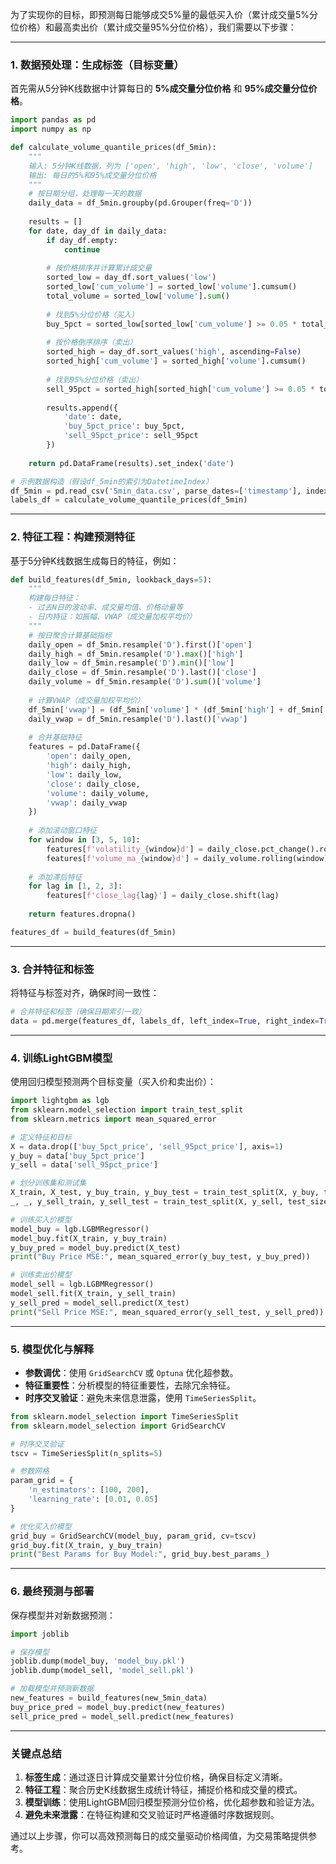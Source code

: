 为了实现你的目标，即预测每日能够成交5%量的最低买入价（累计成交量5%分位价格）和最高卖出价（累计成交量95%分位价格），我们需要以下步骤：

---

### **1. 数据预处理：生成标签（目标变量）**
首先需从5分钟K线数据中计算每日的 **5%成交量分位价格** 和 **95%成交量分位价格**。

```python
import pandas as pd
import numpy as np

def calculate_volume_quantile_prices(df_5min):
    """
    输入: 5分钟K线数据，列为 ['open', 'high', 'low', 'close', 'volume']
    输出: 每日的5%和95%成交量分位价格
    """
    # 按日期分组，处理每一天的数据
    daily_data = df_5min.groupby(pd.Grouper(freq='D'))
    
    results = []
    for date, day_df in daily_data:
        if day_df.empty:
            continue
        
        # 按价格排序并计算累计成交量
        sorted_low = day_df.sort_values('low')
        sorted_low['cum_volume'] = sorted_low['volume'].cumsum()
        total_volume = sorted_low['volume'].sum()
        
        # 找到5%分位价格（买入）
        buy_5pct = sorted_low[sorted_low['cum_volume'] >= 0.05 * total_volume].iloc[0]['low']
        
        # 按价格倒序排序（卖出）
        sorted_high = day_df.sort_values('high', ascending=False)
        sorted_high['cum_volume'] = sorted_high['volume'].cumsum()
        
        # 找到95%分位价格（卖出）
        sell_95pct = sorted_high[sorted_high['cum_volume'] >= 0.05 * total_volume].iloc[0]['high']
        
        results.append({
            'date': date,
            'buy_5pct_price': buy_5pct,
            'sell_95pct_price': sell_95pct
        })
    
    return pd.DataFrame(results).set_index('date')

# 示例数据构造（假设df_5min的索引为DatetimeIndex）
df_5min = pd.read_csv('5min_data.csv', parse_dates=['timestamp'], index_col='timestamp')
labels_df = calculate_volume_quantile_prices(df_5min)
```

---

### **2. 特征工程：构建预测特征**
基于5分钟K线数据生成每日的特征，例如：

```python
def build_features(df_5min, lookback_days=5):
    """
    构建每日特征：
    - 过去N日的波动率、成交量均值、价格动量等
    - 日内特征：如振幅、VWAP（成交量加权平均价）
    """
    # 按日聚合计算基础指标
    daily_open = df_5min.resample('D').first()['open']
    daily_high = df_5min.resample('D').max()['high']
    daily_low = df_5min.resample('D').min()['low']
    daily_close = df_5min.resample('D').last()['close']
    daily_volume = df_5min.resample('D').sum()['volume']
    
    # 计算VWAP（成交量加权平均价）
    df_5min['vwap'] = (df_5min['volume'] * (df_5min['high'] + df_5min['low'] + df_5min['close']) / 3).cumsum() / df_5min['volume'].cumsum()
    daily_vwap = df_5min.resample('D').last()['vwap']
    
    # 合并基础特征
    features = pd.DataFrame({
        'open': daily_open,
        'high': daily_high,
        'low': daily_low,
        'close': daily_close,
        'volume': daily_volume,
        'vwap': daily_vwap
    })
    
    # 添加滚动窗口特征
    for window in [3, 5, 10]:
        features[f'volatility_{window}d'] = daily_close.pct_change().rolling(window).std()
        features[f'volume_ma_{window}d'] = daily_volume.rolling(window).mean()
    
    # 添加滞后特征
    for lag in [1, 2, 3]:
        features[f'close_lag{lag}'] = daily_close.shift(lag)
    
    return features.dropna()

features_df = build_features(df_5min)
```

---

### **3. 合并特征和标签**
将特征与标签对齐，确保时间一致性：

```python
# 合并特征和标签（确保日期索引一致）
data = pd.merge(features_df, labels_df, left_index=True, right_index=True)
```

---

### **4. 训练LightGBM模型**
使用回归模型预测两个目标变量（买入价和卖出价）：

```python
import lightgbm as lgb
from sklearn.model_selection import train_test_split
from sklearn.metrics import mean_squared_error

# 定义特征和目标
X = data.drop(['buy_5pct_price', 'sell_95pct_price'], axis=1)
y_buy = data['buy_5pct_price']
y_sell = data['sell_95pct_price']

# 划分训练集和测试集
X_train, X_test, y_buy_train, y_buy_test = train_test_split(X, y_buy, test_size=0.2, shuffle=False)
_, _, y_sell_train, y_sell_test = train_test_split(X, y_sell, test_size=0.2, shuffle=False)

# 训练买入价模型
model_buy = lgb.LGBMRegressor()
model_buy.fit(X_train, y_buy_train)
y_buy_pred = model_buy.predict(X_test)
print("Buy Price MSE:", mean_squared_error(y_buy_test, y_buy_pred))

# 训练卖出价模型
model_sell = lgb.LGBMRegressor()
model_sell.fit(X_train, y_sell_train)
y_sell_pred = model_sell.predict(X_test)
print("Sell Price MSE:", mean_squared_error(y_sell_test, y_sell_pred))
```

---

### **5. 模型优化与解释**
- **参数调优**：使用 `GridSearchCV` 或 `Optuna` 优化超参数。
- **特征重要性**：分析模型的特征重要性，去除冗余特征。
- **时序交叉验证**：避免未来信息泄露，使用 `TimeSeriesSplit`。

```python
from sklearn.model_selection import TimeSeriesSplit
from sklearn.model_selection import GridSearchCV

# 时序交叉验证
tscv = TimeSeriesSplit(n_splits=5)

# 参数网格
param_grid = {
    'n_estimators': [100, 200],
    'learning_rate': [0.01, 0.05]
}

# 优化买入价模型
grid_buy = GridSearchCV(model_buy, param_grid, cv=tscv)
grid_buy.fit(X_train, y_buy_train)
print("Best Params for Buy Model:", grid_buy.best_params_)
```

---

### **6. 最终预测与部署**
保存模型并对新数据预测：

```python
import joblib

# 保存模型
joblib.dump(model_buy, 'model_buy.pkl')
joblib.dump(model_sell, 'model_sell.pkl')

# 加载模型并预测新数据
new_features = build_features(new_5min_data)
buy_price_pred = model_buy.predict(new_features)
sell_price_pred = model_sell.predict(new_features)
```

---

### **关键点总结**
1. **标签生成**：通过逐日计算成交量累计分位价格，确保目标定义清晰。
2. **特征工程**：聚合历史K线数据生成统计特征，捕捉价格和成交量的模式。
3. **模型训练**：使用LightGBM回归模型预测分位价格，优化超参数和验证方法。
4. **避免未来泄露**：在特征构建和交叉验证时严格遵循时序数据规则。

通过以上步骤，你可以高效预测每日的成交量驱动价格阈值，为交易策略提供参考。